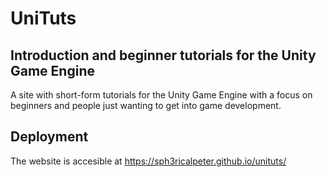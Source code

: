 # UniTuts

## Introduction and beginner tutorials for the Unity Game Engine

A site with short-form tutorials for the Unity Game Engine
with a focus on beginners and people just wanting to get into game
development.

## Deployment
The website is accesible at https://sph3ricalpeter.github.io/unituts/
